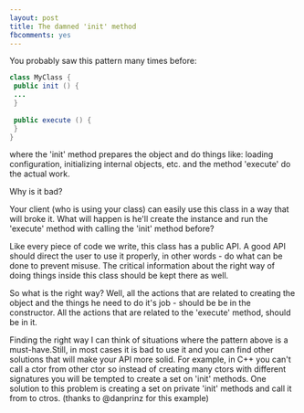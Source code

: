 ```yaml
---
layout: post
title: The damned 'init' method
fbcomments: yes
---
```

You probably saw this pattern many times before:

```java
class MyClass {
 public init () {
 ...
 }
 
 public execute () {
 }
}
```
where the 'init' method prepares the object and do things like: loading configuration, initializing internal objects, etc. and the method 'execute' do the actual work.

Why is it bad?

Your client (who is using your class) can easily use this class in a way that will broke it.
What will happen is he'll create the instance and run the 'execute' method with calling the 'init' method before?

Like every piece of code we write, this class has a public API.
A good API should direct the user to use it properly, in other words - do what can be done to prevent misuse.
The critical information about the right way of doing things inside this class should be kept there as well.

So what is the right way?
Well, all the actions that are related to creating the object and the things he need to do it's job - should be be in the constructor.
All the actions that are related to the 'execute' method, should be in it.

Finding the right way
I can think of situations where the pattern above is a must-have.Still, in most cases it is bad to use it and you can find other solutions that will make your API more solid.
For example, in C++ you can't call a ctor from other ctor so instead of creating many ctors with different signatures you will be tempted to create a set on 'init' methods.
One solution to this problem is creating a set on private 'init' methods and call it from to ctros.
(thanks to @danprinz for this example)
